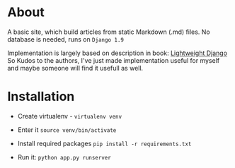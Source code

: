 About
=====
A basic site, which build articles from static Markdown (.md) files. No database is needed, runs on `Django 1.9`

Implementation is largely based on description in book: [Lightweight Django](http://shop.oreilly.com/product/0636920032502.do)
So Kudos to the authors, I've just made implementation useful for myself
and maybe someone will find it usefull as well.

Installation
============
- Create virtualenv - `virtualenv venv`

- Enter it `source venv/bin/activate`

- Install required packages `pip install -r requirements.txt`

- Run it: `python app.py runserver`

